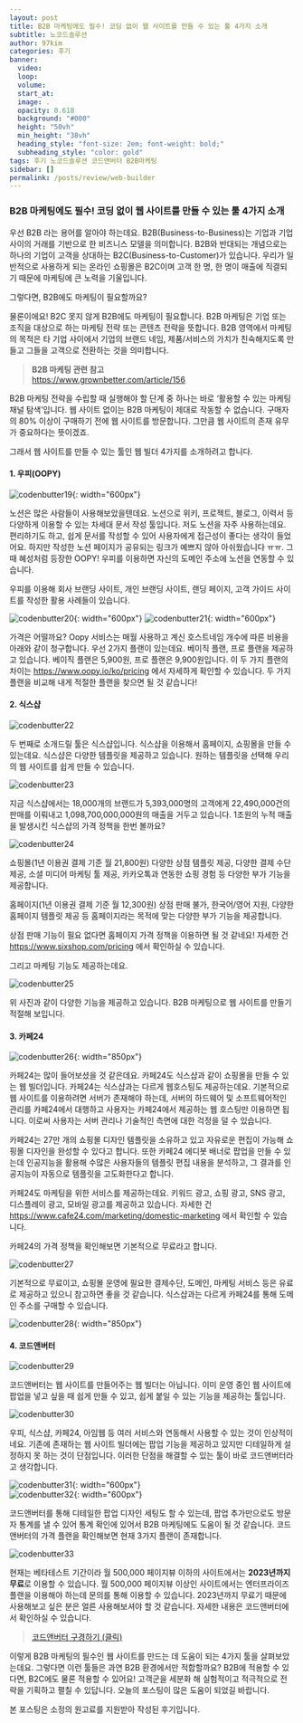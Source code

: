```yaml
---
layout: post
title: B2B 마케팅에도 필수! 코딩 없이 웹 사이트를 만들 수 있는 툴 4가지 소개
subtitle: 노코드솔루션
author: 97kim
categories: 후기
banner:
  video:
  loop:
  volume:
  start_at:
  image: .
  opacity: 0.618
  background: "#000"
  height: "50vh"
  min_height: "38vh"
  heading_style: "font-size: 2em; font-weight: bold;"
  subheading_style: "color: gold"
tags: 후기 노코드솔루션 코드앤버터 B2B마케팅
sidebar: []
permalink: /posts/review/web-builder
---
```


### B2B 마케팅에도 필수! 코딩 없이 웹 사이트를 만들 수 있는 툴 4가지 소개 ###

우선 B2B 라는 용어를 알아야 하는데요. B2B(Business-to-Business)는 기업과 기업 사이의 거래를 기반으로 한 비즈니스 모델을 의미합니다. B2B와 반대되는 개념으로는 하나의 기업이 고객을 상대하는 B2C(Business-to-Customer)가 있습니다. 우리가 일반적으로 사용하게 되는 온라인 쇼핑몰은 B2C이며 고객 한 명, 한 명이 매출에 직결되기 때문에 마케팅에 큰 노력을 기울입니다.

그렇다면, B2B에도 마케팅이 필요할까요?

물론이에요! B2C 못지 않게 B2B에도 마케팅이 필요합니다. B2B 마케팅은 기업 또는 조직을 대상으로 하는 마케팅 전략 또는 콘텐츠 전략을 뜻합니다. B2B 영역에서 마케팅의 목적은 타 기업 사이에서 기업의 브랜드 네임, 제품/서비스의 가치가 친숙해지도록 만들고 그들을 고객으로 전환하는 것을 의미합니다.

> **B2B 마케팅 관련 참고**<br><https://www.grownbetter.com/article/156>

B2B 마케팅 전략을 수립할 때 실행해야 할 단계 중 하나는 바로 ‘활용할 수 있는 마케팅 채널 탐색’입니다.
웹 사이트 없이는 B2B 마케팅이 제대로 작동할 수 없습니다. 구매자의 80% 이상이 구매하기 전에 웹 사이트를 방문합니다. 그만큼 웹 사이트의 존재 유무가 중요하다는 뜻이겠죠.

그래서 웹 사이트를 만들 수 있는 툴인 웹 빌더 4가지를 소개하려고 합니다.

#### 1. 우피(OOPY)
![codenbutter19](/assets/images/codenbutter/codenbutter19.png){: width="600px"}

노션은 많은 사람들이 사용해보았을텐데요. 노션으로 위키, 프로젝트, 블로그, 이력서 등 다양하게 이용할 수 있는 차세대 문서 작성 툴입니다. 저도 노션을 자주 사용하는데요. 편리하기도 하고, 쉽게 문서를 작성할 수 있어 사용자에게 접근성이 좋다는 생각이 들었어요. 하지만 작성한 노션 페이지가 공유되는 링크가 예쁘지 않아 아쉬웠습니다 ㅠㅠ. 그 때 혜성처럼 등장한 OOPY! 우피를 이용하면 자신의 도메인 주소에 노션을 연동할 수 있습니다.

우피를 이용해 회사 브랜딩 사이트, 개인 브랜딩 사이트, 랜딩 페이지, 고객 가이드 사이트를 작성한 활용 사례들이 있습니다.

![codenbutter20](/assets/images/codenbutter/codenbutter20.png){: width="600px"}
![codenbutter21](/assets/images/codenbutter/codenbutter21.png){: width="600px"}

가격은 어떨까요? Oopy 서비스는 매월 사용하고 계신 호스트네임 개수에 따른 비용을 아래와 같이 청구합니다.  우선 2가지 플랜이 있는데요. 베이직 플랜, 프로 플랜을 제공하고 있습니다. 베이직 플랜은 5,900원, 프로 플랜은 9,900원입니다. 이 두 가지 플랜의 차이는 <https://www.oopy.io/ko/pricing> 에서 자세하게 확인할 수 있습니다. 두 가지 플랜을 비교해 내게 적절한 플랜을 찾으면 될 것 같습니다!

#### 2. 식스샵 ###
![codenbutter22](/assets/images/codenbutter/codenbutter22.png)

두 번째로 소개드릴 툴은 식스샵입니다. 
식스샵을 이용해서 홈페이지, 쇼핑몰을 만들 수 있는데요. 식스샵은 다양한 템플릿을 제공하고 있습니다. 원하는 템플릿을 선택해 우리의 웹 사이트를 쉽게 만들 수 있습니다.

![codenbutter23](/assets/images/codenbutter/codenbutter23.png)

지금 식스샵에서는 18,000개의 브랜드가 5,393,000명의 고객에게 22,490,000건의 판매를 이뤄내고 1,098,700,000,000원의 매출을 거두고 있습니다. 1조원의 누적 매출을 발생시킨 식스샵의 가격 정책을 한번 볼까요?

![codenbutter24](/assets/images/codenbutter/codenbutter24.png)

쇼핑몰(1년 이용권 결제 기준 월 21,800원)
다양한 상점 템플릿 제공, 다양한 결제 수단 제공, 소셜 미디어 마케팅 툴 제공, 카카오톡과 연동한 쇼핑 경험 등 다양한 부가 기능을 제공합니다.

홈페이지(1년 이용권 결제 기준 월 12,300원)
상점 판매 불가, 한국어/영어 지원, 다양한 홈페이지 템플릿 제공 등 홈페이지라는 목적에 맞는 다양한 부가 기능을 제공합니다.

상점 판매 기능이 필요 없다면 홈페이지 가격 정책을 이용하면 될 것 같네요! 자세한 건 <https://www.sixshop.com/pricing> 에서 확인하실 수 있습니다.

그리고 마케팅 기능도 제공하는데요.

![codenbutter25](/assets/images/codenbutter/codenbutter25.png)

위 사진과 같이 다양한 기능을 제공하고 있습니다. B2B 마케팅으로 웹 사이트를 만들기 적절해 보입니다.

#### 3. 카페24 ##

![codenbutter26](/assets/images/codenbutter/codenbutter26.png){: width="850px"}

카페24는 많이 들어보셨을 것 같은데요. 카페24도 식스샵과 같이 쇼핑몰을 만들 수 있는 웹 빌더입니다. 카페24는 식스샵과는 다르게 웹호스팅도 제공하는데요. 기본적으로 웹 사이트를 이용하려면 서버가 존재해야 하는데, 서버의 하드웨어 및 소프트웨어적인 관리를 카페24에서 대행하고 사용자는 카페24에서 제공하는 웹 호스팅만 이용하면 됩니다. 이로써 사용자는 서버 관리나 기술적인 측면에 대한 걱정을 덜 수 있습니다.

카페24는 27만 개의 쇼핑몰 디자인 템플릿을 소유하고 있고 자유로운 편집이 가능해 쇼핑몰 디자인을 완성할 수 있다고 합니다. 또한 카페24 에디봇 배너로 팝업을 만들 수 있는데 인공지능을 활용해 수많은 사용자들의 템플릿 편집 내용을 분석하고, 그 결과를 인공지능이 자동으로 템플릿을 고도화한다고 합니다.

카페24도 마케팅을 위한 서비스를 제공하는데요. 키워드 광고, 쇼핑 광고, SNS 광고, 디스플레이 광고, 모바일 광고를 제공하고 있습니다. 자세한 건 <https://www.cafe24.com/marketing/domestic-marketing> 에서 확인할 수 있습니다.

카페24의 가격 정책을 확인해보면 기본적으로 무료라고 합니다.

![codenbutter27](/assets/images/codenbutter/codenbutter27.png)

기본적으로 무료이고, 쇼핑몰 운영에 필요한 결제수단, 도메인, 마케팅 서비스 등은 유료로 제공하고 있으니 참고하면 좋을 것 같습니다. 식스샵과는 다르게 카페24를 통해 도메인 주소를 구매할 수 있습니다.

![codenbutter28](/assets/images/codenbutter/codenbutter28.png){: width="850px"}

#### 4. 코드앤버터 ##
![codenbutter29](/assets/images/codenbutter/codenbutter29.png)

코드앤버터는 웹 사이트를 만들어주는 웹 빌더는 아닙니다. 이미 운영 중인 웹 사이트에 팝업을 넣고 싶을 때 쉽게 만들 수 있고, 쉽게 붙일 수 있는 기능을 제공하는 툴입니다.

![codenbutter30](/assets/images/codenbutter/codenbutter30.png)

우피, 식스샵, 카페24, 아임웹 등 여러 서비스와 연동해서 사용할 수 있는 것이 인상적이네요. 기존에 존재하는 웹 사이트 빌더에는 팝업 기능을 제공하고 있지만 디테일하게 설정하지 못 하는 것이 단점입니다. 이러한 단점을 해결할 수 있는 툴이 바로 코드앤버터라고 생각합니다.

![codenbutter31](/assets/images/codenbutter/codenbutter31.png){: width="600px"} <br>
![codenbutter32](/assets/images/codenbutter/codenbutter32.png){: width="600px"}

코드앤버터를 통해 디테일한 팝업 디자인 세팅도 할 수 있는데, 팝업 추가만으로도 방문자 통계를 낼 수 있어 통계 확인에 있어서 B2B 마케팅에도 도움이 될 것 같습니다. 코드앤버터의 가격 플랜을 확인해보면 현재 3가지 플랜이 존재합니다.

![codenbutter33](/assets/images/codenbutter/codenbutter33.png)

현재는 베타테스트 기간이라 월 500,000 페이지뷰 이하의 사이트에서는 **2023년까지 무료**로 이용할 수 있습니다. 월 500,000 페이지뷰 이상인 사이트에서는 엔터프라이즈 플랜을 이용해야 하는데 문의를 통해 이용할 수 있습니다. 2023년까지 무료기 때문에 사용해보고 싶은 분은 얼른 사용해보셔야 할 것 같습니다.
자세한 내용은 코드앤버터에서 확인하실 수 있습니다.

> [코드앤버터 구경하기 (클릭)](https://www.codenbutter.com/?utm_source=site&utm_medium=blog&utm_campaign=1&utm_term=b2b)

이렇게 B2B 마케팅의 필수인 웹 사이트를 만드는 데 도움이 되는 4가지 툴을 살펴보았는데요. 그렇다면 이런 툴들은 과연 B2B 환경에서만 적합할까요? B2B에 적용할 수 있다면, B2C에도 물론 적용할 수 있어요! 고객군을 세분화 해 실험적이고 적극적으로 전략을 기획하고 펼칠 수 있답니다. 오늘의 포스팅이 많은 도움이 되었길 바랍니다.

본 포스팅은 소정의 원고료를 지원받아 작성된 후기입니다.